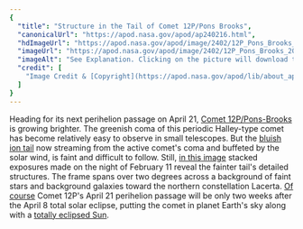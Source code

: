 ```yaml
---
{
  "title": "Structure in the Tail of Comet 12P/Pons Brooks",
  "canonicalUrl": "https://apod.nasa.gov/apod/ap240216.html",
  "hdImageUrl": "https://apod.nasa.gov/apod/image/2402/12P_Pons_Brooks_2024_02_11_185335PST_JuneLake_DEBartlett.jpg",
  "imageUrl": "https://apod.nasa.gov/apod/image/2402/12P_Pons_Brooks_2024_02_11_185335PST_JuneLake_DEBartlett800.jpg",
  "imageAlt": "See Explanation. Clicking on the picture will download the highest resolution version available.",
  "credit": [
    "Image Credit & [Copyright](https://apod.nasa.gov/apod/lib/about_apod.html#srapply): [Dan Bartlett](https://www.astrobin.com/users/h2ologg/)\\`"
  ]
}
---
```


Heading for its next perihelion passage on April 21, [Comet 12P/Pons-Brooks](https://en.wikipedia.org/wiki/12P/Pons%E2%80%93Brooks) is growing brighter. The greenish coma of this periodic Halley-type comet has become relatively easy to observe in small telescopes. But the [bluish ion tail](https://apod.nasa.gov/apod/ap230109.html) now streaming from the active comet's coma and buffeted by the solar wind, is faint and difficult to follow. Still, [in this image](https://www.astrobin.com/3wdu89/B/) stacked exposures made on the night of February 11 reveal the fainter tail's detailed structures. The frame spans over two degrees across a background of faint stars and background galaxies toward the northern constellation Lacerta. [Of course](https://www.universetoday.com/165447/the-comet-vs-the-eclipse-12p-pons-brooks-heads-towards-perihelion-in-april/) Comet 12P's April 21 perihelion passage will be only two weeks after the April 8 total solar eclipse, putting the comet in planet Earth's sky along with a [totally eclipsed Sun](https://science.nasa.gov/eclipses/future-eclipses/eclipse-2024/where-when/).
